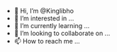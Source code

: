 - 👋 Hi, I’m @Kinglibho
- 👀 I’m interested in ...
- 🌱 I’m currently learning ...
- 💞️ I’m looking to collaborate on ...
- 📫 How to reach me ...

<!---
Kinglibho/Kinglibho is a ✨ special ✨ repository because its `README.md` (this file) appears on your GitHub profile.
You can click the Preview link to take a look at your changes.
--->
